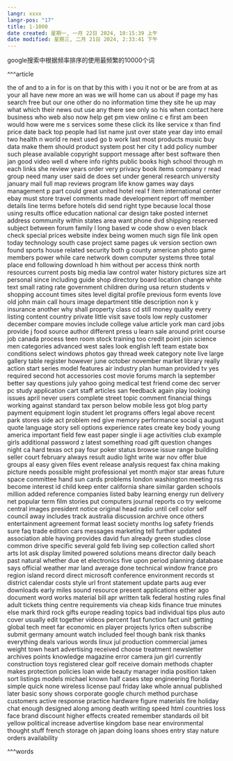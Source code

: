 ```yaml
---
langr: xxxx
langr-pos: "17"
title: 1-1000
date created: 星期一, 一月 22日 2024, 10:15:39 上午
date modified: 星期三, 二月 21日 2024, 2:33:41 下午
---
```


google搜索中根据频率排序的使用最频繁的10000个词

^^^article

the
of
and
to
a
in
for
is
on
that
by
this
with
i
you
it
not
or
be
are
from
at
as
your
all
have
new
more
an
was
we
will
home
can
us
about
if
page
my
has
search
free
but
our
one
other
do
no
information
time
they
site
he
up
may
what
which
their
news
out
use
any
there
see
only
so
his
when
contact
here
business
who
web
also
now
help
get
pm
view
online
c
e
first
am
been
would
how
were
me
s
services
some
these
click
its
like
service
x
than
find
price
date
back
top
people
had
list
name
just
over
state
year
day
into
email
two
health
n
world
re
next
used
go
b
work
last
most
products
music
buy
data
make
them
should
product
system
post
her
city
t
add
policy
number
such
please
available
copyright
support
message
after
best
software
then
jan
good
video
well
d
where
info
rights
public
books
high
school
through
m
each
links
she
review
years
order
very
privacy
book
items
company
r
read
group
need
many
user
said
de
does
set
under
general
research
university
january
mail
full
map
reviews
program
life
know
games
way
days
management
p
part
could
great
united
hotel
real
f
item
international
center
ebay
must
store
travel
comments
made
development
report
off
member
details
line
terms
before
hotels
did
send
right
type
because
local
those
using
results
office
education
national
car
design
take
posted
internet
address
community
within
states
area
want
phone
dvd
shipping
reserved
subject
between
forum
family
l
long
based
w
code
show
o
even
black
check
special
prices
website
index
being
women
much
sign
file
link
open
today
technology
south
case
project
same
pages
uk
version
section
own
found
sports
house
related
security
both
g
county
american
photo
game
members
power
while
care
network
down
computer
systems
three
total
place
end
following
download
h
him
without
per
access
think
north
resources
current
posts
big
media
law
control
water
history
pictures
size
art
personal
since
including
guide
shop
directory
board
location
change
white
text
small
rating
rate
government
children
during
usa
return
students
v
shopping
account
times
sites
level
digital
profile
previous
form
events
love
old
john
main
call
hours
image
department
title
description
non
k
y
insurance
another
why
shall
property
class
cd
still
money
quality
every
listing
content
country
private
little
visit
save
tools
low
reply
customer
december
compare
movies
include
college
value
article
york
man
card
jobs
provide
j
food
source
author
different
press
u
learn
sale
around
print
course
job
canada
process
teen
room
stock
training
too
credit
point
join
science
men
categories
advanced
west
sales
look
english
left
team
estate
box
conditions
select
windows
photos
gay
thread
week
category
note
live
large
gallery
table
register
however
june
october
november
market
library
really
action
start
series
model
features
air
industry
plan
human
provided
tv
yes
required
second
hot
accessories
cost
movie
forums
march
la
september
better
say
questions
july
yahoo
going
medical
test
friend
come
dec
server
pc
study
application
cart
staff
articles
san
feedback
again
play
looking
issues
april
never
users
complete
street
topic
comment
financial
things
working
against
standard
tax
person
below
mobile
less
got
blog
party
payment
equipment
login
student
let
programs
offers
legal
above
recent
park
stores
side
act
problem
red
give
memory
performance
social
q
august
quote
language
story
sell
options
experience
rates
create
key
body
young
america
important
field
few
east
paper
single
ii
age
activities
club
example
girls
additional
password
z
latest
something
road
gift
question
changes
night
ca
hard
texas
oct
pay
four
poker
status
browse
issue
range
building
seller
court
february
always
result
audio
light
write
war
nov
offer
blue
groups
al
easy
given
files
event
release
analysis
request
fax
china
making
picture
needs
possible
might
professional
yet
month
major
star
areas
future
space
committee
hand
sun
cards
problems
london
washington
meeting
rss
become
interest
id
child
keep
enter
california
share
similar
garden
schools
million
added
reference
companies
listed
baby
learning
energy
run
delivery
net
popular
term
film
stories
put
computers
journal
reports
co
try
welcome
central
images
president
notice
original
head
radio
until
cell
color
self
council
away
includes
track
australia
discussion
archive
once
others
entertainment
agreement
format
least
society
months
log
safety
friends
sure
faq
trade
edition
cars
messages
marketing
tell
further
updated
association
able
having
provides
david
fun
already
green
studies
close
common
drive
specific
several
gold
feb
living
sep
collection
called
short
arts
lot
ask
display
limited
powered
solutions
means
director
daily
beach
past
natural
whether
due
et
electronics
five
upon
period
planning
database
says
official
weather
mar
land
average
done
technical
window
france
pro
region
island
record
direct
microsoft
conference
environment
records
st
district
calendar
costs
style
url
front
statement
update
parts
aug
ever
downloads
early
miles
sound
resource
present
applications
either
ago
document
word
works
material
bill
apr
written
talk
federal
hosting
rules
final
adult
tickets
thing
centre
requirements
via
cheap
kids
finance
true
minutes
else
mark
third
rock
gifts
europe
reading
topics
bad
individual
tips
plus
auto
cover
usually
edit
together
videos
percent
fast
function
fact
unit
getting
global
tech
meet
far
economic
en
player
projects
lyrics
often
subscribe
submit
germany
amount
watch
included
feel
though
bank
risk
thanks
everything
deals
various
words
linux
jul
production
commercial
james
weight
town
heart
advertising
received
choose
treatment
newsletter
archives
points
knowledge
magazine
error
camera
jun
girl
currently
construction
toys
registered
clear
golf
receive
domain
methods
chapter
makes
protection
policies
loan
wide
beauty
manager
india
position
taken
sort
listings
models
michael
known
half
cases
step
engineering
florida
simple
quick
none
wireless
license
paul
friday
lake
whole
annual
published
later
basic
sony
shows
corporate
google
church
method
purchase
customers
active
response
practice
hardware
figure
materials
fire
holiday
chat
enough
designed
along
among
death
writing
speed
html
countries
loss
face
brand
discount
higher
effects
created
remember
standards
oil
bit
yellow
political
increase
advertise
kingdom
base
near
environmental
thought
stuff
french
storage
oh
japan
doing
loans
shoes
entry
stay
nature
orders
availability

^^^words


